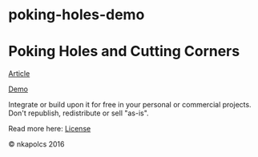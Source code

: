# poking-holes-demo

Poking Holes and Cutting Corners
=========

[Article](https://journals.aps.org/prx/pdf/10.1103/PhysRevX.7.021029)

[Demo](https://nkapolcs.github.io/poking-holes-demo/)

Integrate or build upon it for free in your personal or commercial projects. Don't republish, redistribute or sell "as-is". 

Read more here: [License](https://choosealicense.com/licenses/mit/)


© nkapolcs 2016
